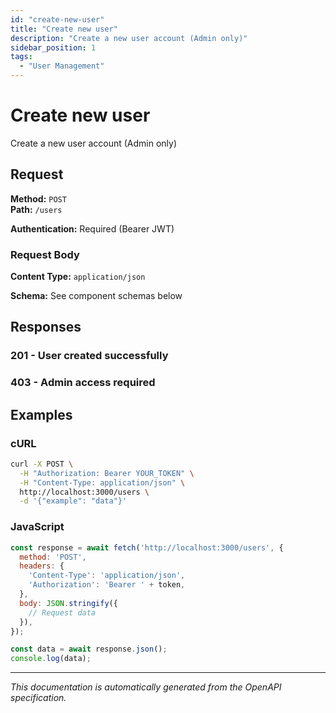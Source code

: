 ```yaml
---
id: "create-new-user"
title: "Create new user"
description: "Create a new user account (Admin only)"
sidebar_position: 1
tags:
  - "User Management"
---
```


# Create new user

Create a new user account (Admin only)

## Request

**Method:** `POST`  
**Path:** `/users`

**Authentication:** Required (Bearer JWT)

### Request Body

**Content Type:** `application/json`

**Schema:** See component schemas below

## Responses

### 201 - User created successfully

### 403 - Admin access required

## Examples

### cURL
```bash
curl -X POST \
  -H "Authorization: Bearer YOUR_TOKEN" \
  -H "Content-Type: application/json" \
  http://localhost:3000/users \
  -d '{"example": "data"}'
```

### JavaScript
```javascript
const response = await fetch('http://localhost:3000/users', {
  method: 'POST',
  headers: {
    'Content-Type': 'application/json',
    'Authorization': 'Bearer ' + token,
  },
  body: JSON.stringify({
    // Request data
  }),
});

const data = await response.json();
console.log(data);
```

---

*This documentation is automatically generated from the OpenAPI specification.*
